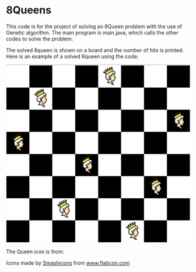# 8Queens
This code is for the project of solving an 8Queen problem with the use of Genetic algorithm. The main program is main.java, which calls the other codes to solve the problem.

The solved 8queen is shown on a board and the number of hits is printed. Here is an example of a solved 8queen using the code:

![A solved example of 8queen problem using the provided code](https://github.com/GashinGh/8Queens/raw/master/solved.png)


The Queen icon is from: <div>Icons made by <a href="https://www.flaticon.com/authors/smashicons" title="Smashicons">Smashicons</a> from <a href="https://www.flaticon.com/" title="Flaticon">www.flaticon.com</a></div> 
